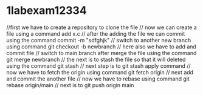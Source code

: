 # 1labexam12334
//first we have to create a repository to clone the file 
// now we can create a file using a command add x.c
// after the adding the file we can commit using the command commit -m "sdfghjk"
// switch to another new branch using command git checkout -b newbranch
// here also we have to add and commit file 
// switch to main branch after merge the file using the command git merge newbranch
// the next is to stash the file so that it will deleted using the command git stash
// next step is to git stash apply command
// now we have to fetch the origin using command git fetch origin
// next add and commit the another file
// now we have to rebase  using command git rebase origin/main
// next is to git push origin main
